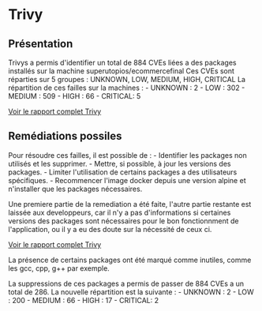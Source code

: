 # Trivy

## Présentation 

Trivys a permis d'identifier un total de 884 CVEs liées a des packages installés sur la machine superutopios/ecommercefinal
Ces CVEs sont réparties sur 5 groupes : UNKNOWN, LOW, MEDIUM, HIGH, CRITICAL
La répartition de ces failles sur la machines :
    - UNKNOWN : 2
    - LOW :     302
    - MEDIUM :  509
    - HIGH :    66
    - CRITICAL: 5

[Voir le rapport complet Trivy](./bfore)

## Remédiations possiles 

Pour résoudre ces failles, il est possible de :
    - Identifier les packages non utilisés et les supprimer.
    - Mettre, si possible, à jour les versions des packages. 
    - Limiter l'utilisation de certains packages a des utilisateurs spécifiques.
    - Recommencer l'image docker depuis une version alpine et n'installer que les packages nécessaires.

Une premiere partie de la remediation a été faite, l'autre partie restante est laissée aux developpeurs, car il n'y a pas d'informations si certaines versions des packages sont nécessaires pour le bon fonctionnment de l'application, ou il y a eu des doute sur la nécessité de ceux ci.

[Voir le rapport complet Trivy](./after)

La présence de certains packages ont été marqué comme inutiles, comme les gcc, cpp, g++ par exemple.

La suppressions de ces packages a permis de passer de 884 CVEs a un total de 286. 
La nouvelle répartition est la suivante : 
    - UNKNOWN : 2
    - LOW :     200
    - MEDIUM :  66
    - HIGH :    17
    - CRITICAL: 2